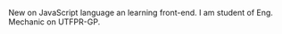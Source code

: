 New on JavaScript language an learning front-end. I am student of Eng. Mechanic on UTFPR-GP.

<!---
GiovanniNadin/GiovanniNadin is a ✨ special ✨ repository because its `README.md` (this file) appears on your GitHub profile.
You can click the Preview link to take a look at your changes.
--->
